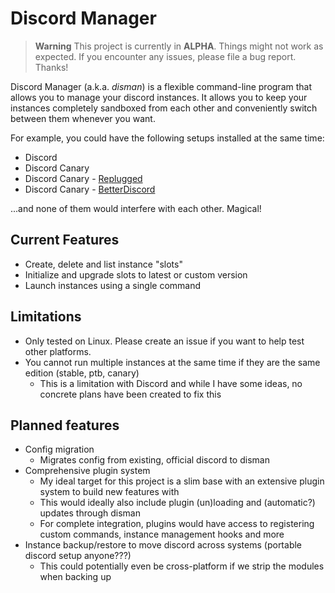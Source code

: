 # Discord Manager

> **Warning**
> This project is currently in **ALPHA**. Things might not work as expected.
> If you encounter any issues, please file a bug report. Thanks!

Discord Manager (a.k.a. _disman_) is a flexible command-line program that allows you to manage your discord instances.
It allows you to keep your instances completely sandboxed from each other and conveniently switch between them whenever you want.

For example, you could have the following setups installed at the same time:
* Discord
* Discord Canary
* Discord Canary - [Replugged](https://replugged.dev/)
* Discord Canary - [BetterDiscord](https://betterdiscord.app)

...and none of them would interfere with each other. Magical!

## Current Features
* Create, delete and list instance "slots"
* Initialize and upgrade slots to latest or custom version
* Launch instances using a single command

## Limitations
* Only tested on Linux. Please create an issue if you want to help test other platforms.
* You cannot run multiple instances at the same time if they are the same edition (stable, ptb, canary)
  * This is a limitation with Discord and while I have some ideas, no concrete plans have been created to fix this

## Planned features
* Config migration
  * Migrates config from existing, official discord to disman
* Comprehensive plugin system
  * My ideal target for this project is a slim base with an extensive plugin system to build new features with
  * This would ideally also include plugin (un)loading and (automatic?) updates through disman
  * For complete integration, plugins would have access to registering custom commands, instance management hooks and more
* Instance backup/restore to move discord across systems (portable discord setup anyone???)
  * This could potentially even be cross-platform if we strip the modules when backing up
